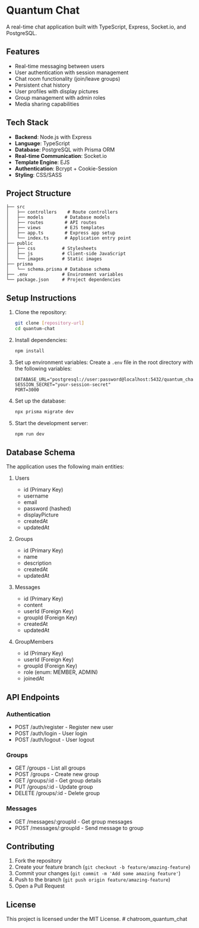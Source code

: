 # Quantum Chat

A real-time chat application built with TypeScript, Express, Socket.io, and PostgreSQL.

## Features

- Real-time messaging between users
- User authentication with session management
- Chat room functionality (join/leave groups)
- Persistent chat history
- User profiles with display pictures
- Group management with admin roles
- Media sharing capabilities

## Tech Stack

- **Backend**: Node.js with Express
- **Language**: TypeScript
- **Database**: PostgreSQL with Prisma ORM
- **Real-time Communication**: Socket.io
- **Template Engine**: EJS
- **Authentication**: Bcrypt + Cookie-Session
- **Styling**: CSS/SASS

## Project Structure

```
├── src
│   ├── controllers    # Route controllers
│   ├── models        # Database models
│   ├── routes        # API routes
│   ├── views         # EJS templates
│   ├── app.ts        # Express app setup
│   └── index.ts      # Application entry point
├── public
│   ├── css          # Stylesheets
│   ├── js           # Client-side JavaScript
│   └── images       # Static images
├── prisma
│   └── schema.prisma # Database schema
├── .env             # Environment variables
└── package.json     # Project dependencies
```

## Setup Instructions

1. Clone the repository:
   ```bash
   git clone [repository-url]
   cd quantum-chat
   ```

2. Install dependencies:
   ```bash
   npm install
   ```

3. Set up environment variables:
   Create a `.env` file in the root directory with the following variables:
   ```
   DATABASE_URL="postgresql://user:password@localhost:5432/quantum_chat"
   SESSION_SECRET="your-session-secret"
   PORT=3000
   ```

4. Set up the database:
   ```bash
   npx prisma migrate dev
   ```

5. Start the development server:
   ```bash
   npm run dev
   ```

## Database Schema

The application uses the following main entities:

1. Users
   - id (Primary Key)
   - username
   - email
   - password (hashed)
   - displayPicture
   - createdAt
   - updatedAt

2. Groups
   - id (Primary Key)
   - name
   - description
   - createdAt
   - updatedAt

3. Messages
   - id (Primary Key)
   - content
   - userId (Foreign Key)
   - groupId (Foreign Key)
   - createdAt
   - updatedAt

4. GroupMembers
   - id (Primary Key)
   - userId (Foreign Key)
   - groupId (Foreign Key)
   - role (enum: MEMBER, ADMIN)
   - joinedAt

## API Endpoints

### Authentication
- POST /auth/register - Register new user
- POST /auth/login - User login
- POST /auth/logout - User logout

### Groups
- GET /groups - List all groups
- POST /groups - Create new group
- GET /groups/:id - Get group details
- PUT /groups/:id - Update group
- DELETE /groups/:id - Delete group

### Messages
- GET /messages/:groupId - Get group messages
- POST /messages/:groupId - Send message to group

## Contributing

1. Fork the repository
2. Create your feature branch (`git checkout -b feature/amazing-feature`)
3. Commit your changes (`git commit -m 'Add some amazing feature'`)
4. Push to the branch (`git push origin feature/amazing-feature`)
5. Open a Pull Request

## License

This project is licensed under the MIT License. # chatroom_quantum_chat

